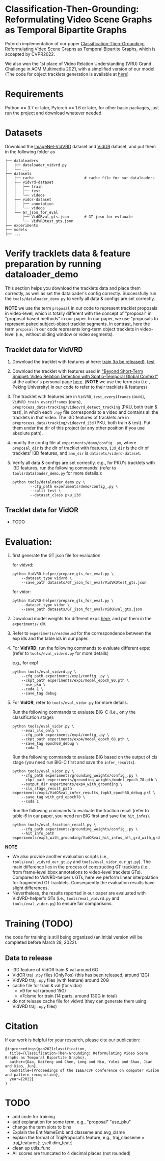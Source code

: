# Classification-Then-Grounding: Reformulating Video Scene Graphs as Temporal Bipartite Graphs

Pytorch implementation of our paper [Classification-Then-Grounding: Reformulating Video Scene Graphs as Temporal Bipartite Graphs](https://arxiv.org/abs/2112.04222), which is accepted by CVPR2022.

We also won the 1st place of Video Relation Understanding (VRU) Grand Challenge in ACM Multimedia 2021, with a simplified version of our model.(The code for object tracklets generation is available at [here](https://github.com/Dawn-LX/VidVRD-tracklets))

# Requirements
Python == 3.7 or later, Pytorch == 1.6 or later, for other basic packages, just run the project and download whatever needed.

# Datasets
Download the [ImageNet-VidVRD](https://xdshang.github.io/docs/imagenet-vidvrd.html) dataset and [VidOR](https://xdshang.github.io/docs/vidor.html) dataset, and put them in the following folder as

```
├── dataloaders
│   ├── dataloader_vidvrd.py
│   └── ...
├── datasets
│   ├── cache                       # cache file for our dataloaders
│   ├── vidvrd-dataset
│   │   ├── train
│   │   ├── test
│   │   └── videos
│   ├── vidor-dataset
│   │   ├── annotation
│   │   └── videos
│   └── GT_json_for_eval
│       ├── VidORval_gts.json       # GT josn for evlauate
│       └── VidVRDtest_gts.json
├── experiments   
├── models
├── ...

```

# Verify tracklets data & feature preparation by running dataloader_demo
This section helps you download the tracklets data and place them correctly, as well as set the dataloader's config correctly. Successfully run the `tools/dataloader_demo.py` to verify all data & configs are set correctly.

**NOTE** we use the term `proposal` in our code to represent tracklet proposals in video-level, which is totally different with the concept of "proposal" in "proposal-based methods" in our paper. In our paper, we use "proposals to represent paired subject-object tracklet segments. In contrast, here the term `proposal` in our code represents long-term object tracklets in video-level (i.e., without sliding window or video segments).

## Tracklet data for VidVRD 
1. Download the tracklet with features at here:  [train (to be released)](), [test](https://pan.zju.edu.cn/share/694f908a22fff11c037eb50876)

2. Download the tracklet with features used in ["Beyond Short-Term Snippet: Video Relation Detection with Spatio-Temporal Global Context"](https://pkumyd.github.io/paper/CVPR2020_VideoVRD.pdf) at the author's personal page [here](http://www.muyadong.com/publication.html). (**NOTE** we use the term `pku` (i.e., Peking University) in our code to refer to their tracklets & features)

3. The tracklet with features are in `VidVRD_test_every1frames` (ours), `VidVRD_train_every1frames` (ours), `preprocess_data/tracking/videovrd_detect_tracking` (PKU, both train & test), in whcih each `.npy` file corresponds to a video and contains all the tracklets in that video. The I3D features of tracklets are in `preprocess_data/tracking/videovrd_i3d` (PKU, both train & test).
Put them under the dir of this project (or any other position if you use absolute path).

4. modify the config file at `experiments/demo/config_.py`, where `proposal_dir` is the dir of tracklet with features, `i3d_dir` is the dir of tracklets' I3D features, and `ann_dir` is `datasets/vidvrd-dataset`.

5. Verify all data & configs are set correctly. e.g., for PKU's tracklets with I3D features, run the following commands: (refer to `tools/dataloader_demo.py` for more details.):
    ```
    python tools/dataloader_demo.py \
            --cfg_path experiments/demo/config_.py \
            --split test \
            --dataset_class pku_i3d
    ```

## Tracklet data for VidOR 

- TODO

# Evaluation:

1. first generate the GT json file for evaluation:
    
    for vidvrd:
    ```
    python VidVRD-helper/prepare_gts_for_eval.py \
        --dataset_type vidvrd \
        --save_path datasets/GT_json_for_eval/VidVRDtest_gts.json
    ```
    for vidor:
    ```
    python VidVRD-helper/prepare_gts_for_eval.py \
        --dataset_type vidor \
        --save_path datasets/GT_json_for_eval/VidORval_gts.json
    ```
2. Download model weights for different exps [here](), and put them in the `experiments/` dir.
3. Refer to `experiments/readme.md` for the correspondence between the exp ids and the table ids in our paper.
4. For **VidVRD**, run the following commands to evaluate different exps: (refer to `tools/eval_vidvrd.py` for more details)

    e.g., for exp1
    ```
    python tools/eval_vidvrd.py \
        --cfg_path experiments/exp1/config_.py \
        --ckpt_path experiments/exp1/model_epoch_80.pth \
        --use_pku \
        --cuda 1 \
        --save_tag debug
    ```
5. For **VidOR**, refer to `tools/eval_vidor.py` for more details. 

    Run the following commands to evaluate BIG-C (i.e., only the classification stage):
    ```
    python tools/eval_vidor.py \
        --eval_cls_only \
        --cfg_path experiments/exp4/config_.py \
        --ckpt_path experiments/exp4/model_epoch_60.pth \
        --save_tag epoch60_debug \
        --cuda 1
    ```
    Run the following commands to evaluate BIG based on the output of cls stage (you need run BIG-C first and save the `infer_results`).
    ```
    python tools/eval_vidor.py \
        --cfg_path experiments/grounding_weights/config_.py \
        --ckpt_path experiments/grounding_weights/model_epoch_70.pth \
        --output_dir experiments/exp4_with_grounding \
        --cls_stage_result_path experiments/exp4/VidORval_infer_results_topk3_epoch60_debug.pkl \
        --save_tag with_grd_epoch70 \
        --cuda 1
    ```
    Run the following commands to evaluate the fraction recall (refer to table-6 in our paper, you need run BIG first and save the `hit_infos`).
    ```
    python tools/eval_fraction_recall.py \
        --cfg_path experiments/grounding_weights/config_.py \
        --hit_info_path  experiments/exp5_with_grounding/VidORval_hit_infos_aft_grd_with_grd_epoch70.pkl
    ```

**NOTE** 
- We also provide another evaluation scripts (i.e., `tools/eval_vidvrd_our_gt.py` and `tools/eval_vidor_our_gt.py`). The main difference lies in the process of constructing GT tracklets (i.e., from frame-level bbox annotations to video-level tracklets GTs). Compared to VidVRD-helper's GTs, here we perform linear interpolation for fragmented GT tracklets. Consequently the evaluation results have slight differences.
- Nevertheless, the results reported in our paper are evaluated with VidVRD-helper's GTs (i.e., `tools/eval_vidvrd.py` and `tools/eval_vidor.py`) to ensure fair comparisons.
    
# Training (TODO)

the code for training is still being organized (an initial version will be completed before March 28, 2022).

## Data to release
- I3D feature of VidOR train & val around 6G
- VidOR traj `.npy` files (OnlyPos) (this has been released, around 12G)
- VidVRD traj `.npy` files (with feature) around 20G
- cache file for train & val (for vidor)
    - v9 for val (around 15G)
    - v7clsme for train (14 parts, around 130G in total)
- do not release cache file for vidvrd (they can generate them using VidVRD traj `.npy` files)


# Citation
If our work is helpful for your research, please cite our publication:
```
@inproceedings{gao2021classification,
  title={Classification-Then-Grounding: Reformulating Video Scene Graphs as Temporal Bipartite Graphs},
  author={Gao, Kaifeng and Chen, Long and Niu, Yulei and Shao, Jian and Xiao, Jun},
  booktitle={Proceedings of the IEEE/CVF conference on computer vision and pattern recognition},
  year={2022}
}
```

# TODO 
- add code for training
- add explanation for some term, e.g., "proposal" "use_pku"
- change the term slots to bins
- Explain the EntiNameEmb and classeme and avg_clsme
- explain the format of TrajProposal's feature, e.g., traj_classeme = traj_features[:,:,self.dim_feat:]
- clean up utils_func
- All scores are truncated to 4 decimal places (not rounded)



